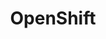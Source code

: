 ---
title: OpenShift
weight: 1
chapter: true
layout: summary

tags: ["Pipelines", "OpenShift", "OCP", "Tekton", "GitOps", "Operator", "Grafana", "Thanos", "Sealed Secrets", "Storage", "Day-2", "Vault", "oc", "kubectl", "SSL", "Cert Manager"]

---